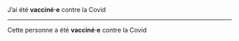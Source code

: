 <!---->J’ai été <b>vacciné·e</b> contre la Covid

---

<!---->Cette personne a été <b>vacciné·e</b> contre la Covid
